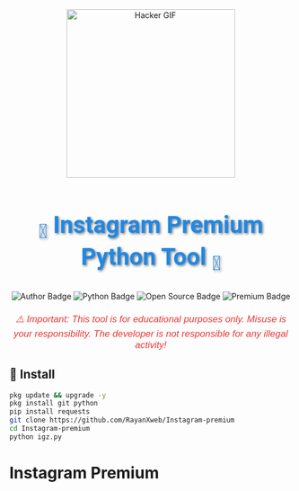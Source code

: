 <div align="center">
    <img src="https://gifdb.com/images/high/glitching-hacker-hub-biwszmcveudzaori.gif" width="300" alt="Hacker GIF" />
</div>

<h1 align="center" style="font-family: 'Roboto', sans-serif; font-size: 3em; color: #1E88E5; text-shadow: 2px 2px 4px rgba(0,0,0,0.5);">
     <b><sub>👾</sub> Instagram Premium Python Tool <sub>👾</sub></b>
</h1>

<div align="center">
    <img src="https://img.shields.io/badge/Author-RayanXweb-1E88E5?style=for-the-badge&logo=github&logoColor=white" alt="Author Badge" />
    <img src="https://img.shields.io/badge/Written%20In-Python3.17-4CAF50?style=for-the-badge&logo=python&logoColor=white" alt="Python Badge" />
    <img src="https://img.shields.io/badge/Open%20Source-No-FFC107?style=for-the-badge&logo=lock&logoColor=white" alt="Open Source Badge" />
    <img src="https://img.shields.io/badge/Premium-YES-4CAF50?style=for-the-badge&logo=crown&logoColor=white" alt="Premium Badge" />
</div>

<p align="center" style="font-family: 'Arial', sans-serif; font-size: 1.2em; color: #E53935; margin-top: 20px;">
    <i>⚠️ Important: This tool is for educational purposes only. Misuse is your responsibility. The developer is not responsible for any illegal activity!</i>
</p>

## 🚀 Install
```bash
pkg update && upgrade -y
pkg install git python
pip install requests
git clone https://github.com/RayanXweb/Instagram-premium
cd Instagram-premium
python igz.py
```
# Instagram Premium
